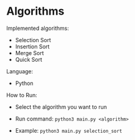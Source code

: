 # Algorithms

Implemented algorithms:

* Selection Sort
* Insertion Sort
* Merge Sort
* Quick Sort

Language:
* Python

How to Run:

* Select the algorithm you want to run
* Run command:
    `python3 main.py <algorithm>`

* Example:
    `python3 main.py selection_sort`
